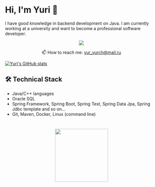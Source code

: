 # Hi, I'm Yuri 👋
I have good knowledge in backend development on Java.
I am currently working at a university and want to become a professional software developer.

<p align='center'>
   <a href="https://t.me/Achitheus">
       <img src="https://img.shields.io/badge/Telegram-2CA5E0?style=for-the-badge&logo=telegram&logoColor=white"/>
   </a>
</p>
<p align='center'>
   📫 How to reach me: <a href='mailto:yur_yurch@mail.ru'>yur_yurch@mail.ru</a>
</p>


[![Yuri's GitHub stats](https://github-readme-stats.vercel.app/api?username=Achitheus&show_icons=true&include_all_commits=true&count_private=true)](https://github.com/anuraghazra/github-readme-stats)


## 🛠 Technical Stack
*   Java/C++ languages
*   Oracle SQL
*   Spring Framework, Spring Boot, Spring Test, Spring Data Jpa, Spring Jdbc template and so on...
*   Git, Maven, Docker, Linux (command line)

<div align="center" style="margin: 40px 0">
   <a href="https://github.com/Achitheus/github-profile-views-counter">
       <img width="175px" src="https://komarev.com/ghpvc/?username=Achitheus&color=DE002D">
   </a>
</div>
